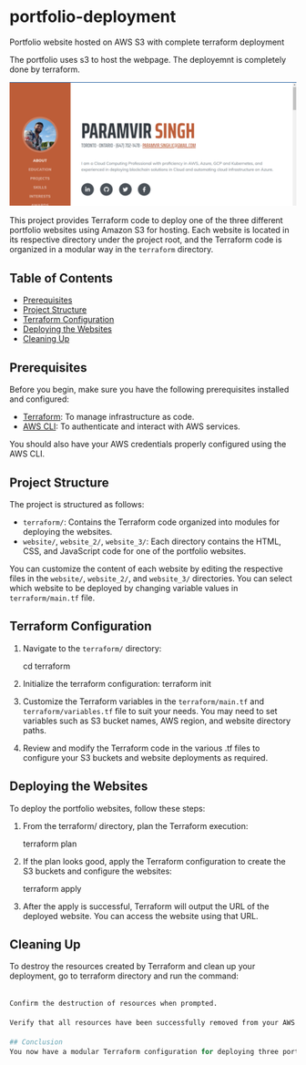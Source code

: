 # portfolio-deployment
Portfolio website hosted on AWS S3 with complete terraform deployment

The portfolio uses s3 to host the webpage. The deployemnt is completely done by terraform.

![Alt text](image.png)

This project provides Terraform code to deploy one of the three different portfolio websites using Amazon S3 for hosting. Each website is located in its respective directory under the project root, and the Terraform code is organized in a modular way in the `terraform` directory.

## Table of Contents

- [Prerequisites](#prerequisites)
- [Project Structure](#project-structure)
- [Terraform Configuration](#terraform-configuration)
- [Deploying the Websites](#deploying-the-websites)
- [Cleaning Up](#cleaning-up)

## Prerequisites

Before you begin, make sure you have the following prerequisites installed and configured:

- [Terraform](https://www.terraform.io/downloads.html): To manage infrastructure as code.
- [AWS CLI](https://aws.amazon.com/cli/): To authenticate and interact with AWS services.

You should also have your AWS credentials properly configured using the AWS CLI.

## Project Structure

The project is structured as follows:

- `terraform/`: Contains the Terraform code organized into modules for deploying the websites.
- `website/`, `website_2/`, `website_3/`: Each directory contains the HTML, CSS, and JavaScript code for one of the portfolio websites.

You can customize the content of each website by editing the respective files in the `website/`, `website_2/`, and `website_3/` directories.
You can select which website to be deployed by changing variable values in `terraform/main.tf` file.

## Terraform Configuration

1. Navigate to the `terraform/` directory:

    cd terraform

2. Initialize the terraform  configuration:
    terraform init

3. Customize the Terraform variables in the `terraform/main.tf` and `terraform/variables.tf`  file to suit your needs. You may need to set variables such as S3 bucket names, AWS region, and website directory paths.

4. Review and modify the Terraform code in the various .tf files to configure your S3 buckets and website deployments as required.

## Deploying the Websites

To deploy the portfolio websites, follow these steps:

1. From the terraform/ directory, plan the Terraform execution:

    terraform plan

2. If the plan looks good, apply the Terraform configuration to create the S3 buckets and configure the websites:

    terraform apply

3. After the apply is successful, Terraform will output the URL of the deployed website. You can access the website using that URL.

## Cleaning Up
To destroy the resources created by Terraform and clean up your deployment, go to terraform directory and run the command:

```terraform destroy

Confirm the destruction of resources when prompted.

Verify that all resources have been successfully removed from your AWS account.

## Conclusion
You now have a modular Terraform configuration for deploying three portfolio websites using Amazon S3. Customize the websites in the respective directories, update the Terraform variables, and deploy them to showcase your work.





